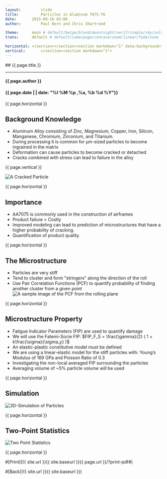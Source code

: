 ```yaml
---
layout:     	slide
title:     		Particles in Aluminum 7075-T6
date:      	2015-09-16 03:00 
author:     	Paul Kern and Chris Shartrand

theme:		moon # default/beige/blood/moon/night/serif/simple/sky/solarized
trans:		default # default/cube/page/concave/zoom/linear/fade/none

horizontal:	</section></section><section markdown="1" data-background="http://matin-hub.github.io/project-pages/img/slidebackground.png"><section markdown="1">
vertical:		</section><section markdown="1">
---
```

<section markdown="1" data-background="http://matin-hub.github.io/project-pages/img/slidebackground.png"><section markdown="1">
## {{ page.title }}

<hr>

#### {{ page.author }}

#### {{ page.date | | date: "%I %M %p ,%a, %b %d %Y"}}

{{ page.horizontal }}
<!-- Start Writing Below in Markdown -->

## Background Knowledge ##

 - Aluminum Alloy consisting of Zinc,  Magnesium, Copper, Iron, Silicon, Manganese, Chromium, Zirconium, and Titanium.
 - During processing it is common for μm-sized particles to become ingrained in the matrix
 - Deformation can cause particles to become cracked or detached
 - Cracks combined with stress can lead to failure in the alloy

{{ page.vertical }}

 ![A Cracked Particle](/MIC-AL7075-PARTICLES/img/crackedParticle.png)

{{ page.horizontal }}

## Importance ##

 - AA7075 is commonly used in the construction of airframes
 - Product failure = Costly
 - Improved modeling can lead to prediction of microstructures that have a higher probability of cracking.
 - Quantification of product quality.
 
{{ page.horizontal }}

## The Microstructure ##
 - Particles are very stiff
 - Tend to cluster and form "stringers" along the direction of the roll
 - Use Pair Correlation Functions (PCF) to quantify probability of finding another cluster from a given point
![A sample image of the PCF from the rolling plane](/MIC-AL7075-PARTICLES/img/pcf.png)

{{ page.horizontal }}

## Microstructure Property ##

 - Fatigue Indicator Parameters (FIP) are used to quantify damage
 - We will use the Fatemi-Socie FIP: $FIP_F_S = \frac{\gamma}{2} ( 1 + k\frac{\sigma}{\sigma_y} )$
 - An elastic-plastic constitutive model must be defined
 - We are using a linear-elastic model for the stiff particles with: Young’s Modulus of 169 GPa and Poisson Ratio of 0.3
 - Investigating the non-local averaged FIP surrounding the particles
 - Averaging volume of ~5% particle volume will be used
 
 {{ page.horizontal }}
 
## Simulation ##

![3D-Simulation of Particles](/MIC-AL7075-PARTICLES/img/Presentation_Images/Particles_D3D.png)

{{ page.horizontal }}

## Two-Point Statistics ##
![Two Point Statistics](/MIC-AL7075-PARTICLES/img/Presentation_Images/2_point.png)

<!-- End Here -->
{{ page.horizontal }}

#[Print]({{ site.url }}{{ site.baseurl }}{{ page.url }}/?print-pdf#)

#[Back]({{ site.url }}{{ site.baseurl }})

</section></section>
